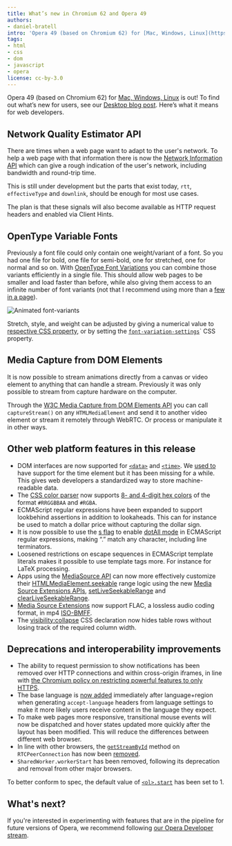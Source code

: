 ```yaml
---
title: What’s new in Chromium 62 and Opera 49
authors:
- daniel-bratell
intro: 'Opera 49 (based on Chromium 62) for [Mac, Windows, Linux](https://www.opera.com/computer) is out! To find out what’s new for users, see our [Desktop blog post](http://blogs.opera.com/desktop/). Here’s what it means for web developers.'
tags:
- html
- css
- dom
- javascript
- opera
license: cc-by-3.0
---
```


Opera 49 (based on Chromium 62) for [Mac, Windows, Linux](https://www.opera.com/computer) is out! To
find out what’s new for users, see our
[Desktop blog post](http://blogs.opera.com/desktop/).
Here’s what it means for web developers.


## Network Quality Estimator API

There are times when a web page want to adapt to the user's network. To
help a web page with that information there is now the
[Network Information API](https://wicg.github.io/netinfo/) which can give a
rough indication of the user's network, including bandwidth and round-trip time.

This is still under development but the parts that exist today, `rtt`,
`effectiveType` and `downlink`, should be enough for most use cases.

The plan is that these signals will also become available as HTTP request
headers and enabled via Client Hints.

## OpenType Variable Fonts

Previously a font file could only contain one weight/variant of a font. So you
had one file for bold, one file for semi-bold, one for stretched, one
for normal and so on. With
[OpenType Font Variations](https://medium.com/@tiro/https-medium-com-tiro-introducing-opentype-variable-fonts-12ba6cd2369)
you can combine those
variants efficiently in a single file. This should allow web pages to be smaller
and load faster than before, while also giving them access to an
infinite number of font variants (not that I recommend using more than a [few
in a page](https://ux.stackexchange.com/questions/1753/number-of-fonts-per-design)).

![Animated font-variants](https://lh3.googleusercontent.com/yTTAIw4qIbrourNSnyrYTw4IQ9_bTECHSnrc81ZPziUBOBxO-YoaLDfTLtfrqWbu_YvKNuE838wKr4-ifLBFnCFehM_aCQPJJpG9pVm5fCa923QrLVsTiu_TIRhPcTkUD8L-ip6e)

Stretch, style, and weight can be adjusted by giving a numerical value
to
[respective CSS property](https://drafts.csswg.org/css-fonts-4/#font-weight-prop),
or by setting the
[`font-variation-settings`](https://drafts.csswg.org/css-fonts-4/#font-variation-settings-def)`
CSS property.

## Media Capture from DOM Elements

It is now possible to stream animations directly from a canvas or
video element to anything that can handle a stream. Previously it was
only possible to stream from capture hardware on the computer.

Through the [W3C Media Capture from DOM Elements API](https://w3c.github.io/mediacapture-fromelement/#html-media-element-media-capture-extensions) you can
call `captureStream()` on any `HTMLMediaElement` and send it to another
video element or stream it remotely through WebRTC. Or process or manipulate
it in other ways.


## Other web platform features in this release

* DOM interfaces are now supported for
[`<data>`](https://html.spec.whatwg.org/multipage/text-level-semantics.html#the-data-element)
and
[`<time>`](https://html.spec.whatwg.org/multipage/text-level-semantics.html#the-time-element). We
[used to](https://dev.opera.com/blog/dom-scripting-and-the-time-element/) have support for the time element but it has been missing for a
while. This gives web developers a standardized way to store
machine-readable data.
* The [CSS color parser](https://developer.mozilla.org/en-US/docs/Web/CSS/color_value#rgba) now supports [8- and 4-digit hex colors](https://codepen.io/malyw/pen/wGNOrd) of the format `#RRGGBBAA` and `#RGBA`.
* ECMAScript regular expressions have been expanded to support lookbehind assertions in addition to lookaheads. This can for instance be used to match a dollar price without capturing the dollar sign.
* It is now possible to use the [s flag](https://mathiasbynens.be/notes/es-regexp-proposals#dotAll) to enable [dotAll mode](https://developers.google.com/web/updates/2017/07/upcoming-regexp-features#dotall_flag) in ECMAScript regular expressions, making “.” match any character, including line terminators.
* Loosened restrictions on escape sequences in ECMAScript template literals makes it possible to use template tags more. For instance for LaTeX processing.
* Apps using the [MediaSource API](https://developer.mozilla.org/en-US/docs/Web/API/MediaSource) can now more effectively customize their [HTMLMediaElement.seekable](https://developers.google.com/web/updates/2017/09/chrome-62-media-updates#seekable) range logic using the new [Media Source Extensions APIs](https://www.w3.org/TR/media-source/), [setLiveSeekableRange](https://www.w3.org/TR/media-source/#dom-mediasource-setliveseekablerange) and [clearLiveSeekableRange](https://www.w3.org/TR/media-source/#dom-mediasource-clearliveseekablerange).
* [Media Source Extensions](https://www.w3.org/TR/media-source/) now support FLAC, a lossless audio coding format, in mp4 [ISO-BMFF](https://www.w3.org/TR/mse-byte-stream-format-isobmff/).
* The [visibility:collapse](https://www.quirksmode.org/css/visibility.html) CSS declaration now hides table rows without losing track of the required column width.

## Deprecations and interoperability improvements

* The ability to request permission to show notifications has been removed over HTTP connections and within cross-origin iframes, in line with [the Chromium policy on restricting powerful features to only HTTPS](https://www.chromium.org/Home/chromium-security/deprecating-powerful-features-on-insecure-origins).
* The base language is [now added](https://docs.google.com/document/d/10eGUww_2Ufv-YyGwnmr9ke_89Q6By_94v02FM_NTU24) immediately after language+region when generating `accept-language` headers from language settings to make it more likely users receive content in the language they expect.
* To make web pages more responsive, transitional mouse events will now be dispatched and hover states updated more quickly after the layout has been modified. This will reduce the differences between different web browser.
* In line with other browsers, the [`getStreamById`](https://developer.mozilla.org/en-US/docs/Web/API/RTCPeerConnection/getStreamById) method on `RTCPeerConnection` has now been [removed](https://crbug.com/698163#c10).
* `SharedWorker.workerStart` has been removed, following its deprecation and removal from other major browsers.

To better conform to spec, the default value of [`<ol>.start`](https://developer.mozilla.org/en-US/docs/Web/HTML/Element/ol) has been set to 1.

## What's next?

If you're interested in experimenting with features that are in the
pipeline for future versions of Opera, we recommend following [our
Opera Developer stream](https://www.opera.com/developer).
